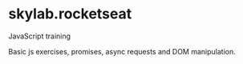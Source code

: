 # skylab.rocketseat
JavaScript training 

Basic js exercises, promises, async requests and DOM manipulation.

